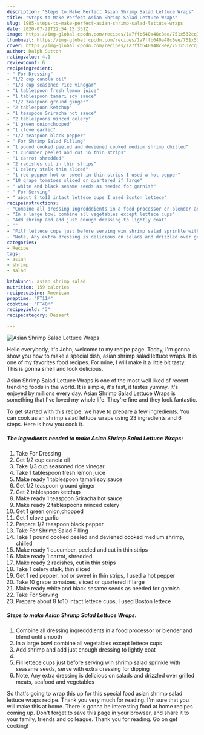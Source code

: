 ```yaml
---
description: "Steps to Make Perfect Asian Shrimp Salad Lettuce Wraps"
title: "Steps to Make Perfect Asian Shrimp Salad Lettuce Wraps"
slug: 1985-steps-to-make-perfect-asian-shrimp-salad-lettuce-wraps
date: 2020-07-29T22:54:15.351Z
image: https://img-global.cpcdn.com/recipes/1a7ffb640a48c8ee/751x532cq70/asian-shrimp-salad-lettuce-wraps-recipe-main-photo.jpg
thumbnail: https://img-global.cpcdn.com/recipes/1a7ffb640a48c8ee/751x532cq70/asian-shrimp-salad-lettuce-wraps-recipe-main-photo.jpg
cover: https://img-global.cpcdn.com/recipes/1a7ffb640a48c8ee/751x532cq70/asian-shrimp-salad-lettuce-wraps-recipe-main-photo.jpg
author: Ralph Sutton
ratingvalue: 4.1
reviewcount: 6
recipeingredient:
- " For Dressing"
- "1/2 cup canola oil"
- "1/3 cup seasoned rice vinegar"
- "1 tablespoon fresh lemon juice"
- "1 tablespoon tamari soy sauce"
- "1/2 teaspoon ground ginger"
- "2 tablespoon ketchup"
- "1 teaspoon Sriracha hot sauce"
- "2 tablespoons minced celery"
- "1 green onionchopped"
- "1 clove garlic"
- "1/2 teaspoon black pepper"
- " For Shrimp Salad Filling"
- "1 pound cooked peeled and deviened cooked medium shrimp chilled"
- "1 cucumber peeled and cut in thin strips"
- "1 carrot shredded"
- "2 radishes cut in thin strips"
- "1 celery stalk thin sliced"
- "1 red pepper hot or sweet in thin strips I used a hot pepper"
- "10 grape tomatoes sliced or quartered if large"
- " white and black sesame seeds as needed for garnish"
- " For Serving"
- " about 8 to10 intact lettece cups I used Boston lettece"
recipeinstructions:
- "Combine all dressing ingredddients in a food processor or blender and blend until smooth"
- "In a large bowl combine all vegetables except lettece cups"
- "Add shrimp and add just enough dressing to lightly coat"
- ""
- "Fill lettece cups just before serving win shrimp salad sprinkle with seasame seeds, serve with extra dressing for dipping"
- "Note, Any extra dressing is delicious on salads and drizzled over grilled meats, seafood and vegetables"
categories:
- Recipe
tags:
- asian
- shrimp
- salad

katakunci: asian shrimp salad 
nutrition: 159 calories
recipecuisine: American
preptime: "PT11M"
cooktime: "PT40M"
recipeyield: "3"
recipecategory: Dessert

---
```



![Asian Shrimp Salad Lettuce Wraps](https://img-global.cpcdn.com/recipes/1a7ffb640a48c8ee/751x532cq70/asian-shrimp-salad-lettuce-wraps-recipe-main-photo.jpg)

Hello everybody, it's John, welcome to my recipe page. Today, I'm gonna show you how to make a special dish, asian shrimp salad lettuce wraps. It is one of my favorites food recipes. For mine, I will make it a little bit tasty. This is gonna smell and look delicious.

Asian Shrimp Salad Lettuce Wraps is one of the most well liked of recent trending foods in the world. It is simple, it's fast, it tastes yummy. It's enjoyed by millions every day. Asian Shrimp Salad Lettuce Wraps is something that I've loved my whole life. They're fine and they look fantastic.




To get started with this recipe, we have to prepare a few ingredients. You can cook asian shrimp salad lettuce wraps using 23 ingredients and 6 steps. Here is how you cook it.

<!--inarticleads1-->

##### The ingredients needed to make Asian Shrimp Salad Lettuce Wraps:

1. Take  For Dressing
1. Get 1/2 cup canola oil
1. Take 1/3 cup seasoned rice vinegar
1. Take 1 tablespoon fresh lemon juice
1. Make ready 1 tablespoon tamari soy sauce
1. Get 1/2 teaspoon ground ginger
1. Get 2 tablespoon ketchup
1. Make ready 1 teaspoon Sriracha hot sauce
1. Make ready 2 tablespoons minced celery
1. Get 1 green onion,chopped
1. Get 1 clove garlic
1. Prepare 1/2 teaspoon black pepper
1. Take  For Shrimp Salad Filling
1. Take 1 pound cooked peeled and deviened cooked medium shrimp, chilled
1. Make ready 1 cucumber, peeled and cut in thin strips
1. Make ready 1 carrot, shredded
1. Make ready 2 radishes, cut in thin strips
1. Take 1 celery stalk, thin sliced
1. Get 1 red pepper, hot or sweet in thin strips, I used a hot pepper
1. Take 10 grape tomatoes, sliced or quartered if large
1. Make ready  white and black sesame seeds as needed for garnish
1. Take  For Serving
1. Prepare  about 8 to10 intact lettece cups, I used Boston lettece




<!--inarticleads2-->

##### Steps to make Asian Shrimp Salad Lettuce Wraps:

1. Combine all dressing ingredddients in a food processor or blender and blend until smooth
1. In a large bowl combine all vegetables except lettece cups
1. Add shrimp and add just enough dressing to lightly coat
1. 
1. Fill lettece cups just before serving win shrimp salad sprinkle with seasame seeds, serve with extra dressing for dipping
1. Note, Any extra dressing is delicious on salads and drizzled over grilled meats, seafood and vegetables




So that's going to wrap this up for this special food asian shrimp salad lettuce wraps recipe. Thank you very much for reading. I'm sure that you will make this at home. There is gonna be interesting food at home recipes coming up. Don't forget to save this page in your browser, and share it to your family, friends and colleague. Thank you for reading. Go on get cooking!

